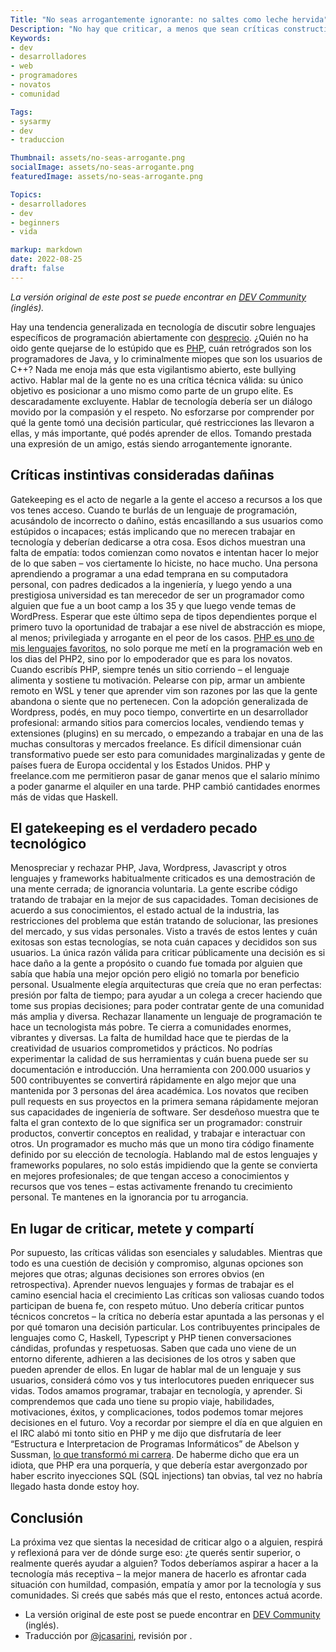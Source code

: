 ```yaml
---
Title: "No seas arrogantemente ignorante: no saltes como leche hervida"
Description: "No hay que criticar, a menos que sean críticas constructivas"
Keywords:
- dev
- desarrolladores
- web
- programadores
- novatos
- comunidad

Tags:
- sysarmy
- dev
- traduccion

Thumbnail: assets/no-seas-arrogante.png
socialImage: assets/no-seas-arrogante.png
featuredImage: assets/no-seas-arrogante.png

Topics:
- desarrolladores
- dev
- beginners
- vida

markup: markdown
date: 2022-08-25
draft: false
---
```


_La versión original de este post se puede encontrar en [DEV Community](https://dev.to/wesen/dont-be-arrogantly-ignorant-dont-flame-814) (inglés)._

Hay una tendencia generalizada en tecnología de discutir sobre lenguajes específicos de programación abiertamente con [desprecio](https://blog.aurynn.com/2015/12/16-contempt-culture). ¿Quién no ha oido gente quejarse de lo estúpido que es [PHP](https://the.scapegoat.dev/why-i-love-php-and-javascript/), cuán retrógrados son los programadores de Java, y lo criminalmente miopes que son los usuarios de C++?
Nada me enoja más que esta vigilantismo abierto, este bullying activo. Hablar mal de la gente no es una crítica técnica válida: su único objetivo es posicionar a uno mismo como parte de un grupo elite. Es descaradamente excluyente.
Hablar de tecnología debería ser un diálogo movido por la compasión y el respeto. No esforzarse por comprender por qué la gente tomó una decisión particular, qué restricciones las llevaron a ellas, y más importante, qué podés aprender de ellos. Tomando prestada una expresión de un amigo, estás siendo arrogantemente ignorante.

## Críticas instintivas consideradas dañinas

Gatekeeping es el acto de negarle a la gente el acceso a recursos a los que vos tenes acceso. Cuando te burlás de un lenguaje de programación, acusándolo de incorrecto o dañino, estás encasillando a sus usuarios como estúpidos o incapaces; estás implicando que no merecen trabajar en tecnología y deberían dedicarse a otra cosa.
Esos dichos muestran una falta de empatía: todos comienzan como novatos e intentan hacer lo mejor de lo que saben – vos ciertamente lo hiciste, no hace mucho. Una persona aprendiendo a programar a una edad temprana en su computadora personal, con padres dedicados a la ingeniería, y luego yendo a una prestigiosa universidad es tan merecedor de ser un programador como alguien que fue a un boot camp a los 35 y que luego vende temas de WordPress. Esperar que este último sepa de tipos dependientes porque el primero tuvo la oportunidad de trabajar a ese nivel de abstracción es miope, al menos; privilegiada y arrogante en el peor de los casos.
[PHP es uno de mis lenguajes favoritos](https://the.scapegoat.dev/why-i-love-php-and-javascript/), no solo porque me metí en la programación web en los dias del PHP2, sino por lo empoderador que es para los novatos. Cuando escribís PHP, siempre tenés un sitio corriendo – el lenguaje alimenta y sostiene tu motivación. Pelearse con pip, armar un ambiente remoto en WSL y tener que aprender vim son razones por las que la gente abandona o siente que no pertenecen.
Con la adopción generalizada de Wordpress, podés, en muy poco tiempo, convertirte en un desarrollador profesional: armando sitios para comercios locales, vendiendo temas y extensiones (plugins) en su mercado, o empezando a trabajar en una de las muchas consultoras y mercados freelance. Es difícil dimensionar cuán transformativo puede ser esto para comunidades marginalizadas y gente de países fuera de Europa occidental y los Estados Unidos. PHP y freelance.com me permitieron pasar de ganar menos que el salario mínimo a poder ganarme el alquiler en una tarde.
PHP cambió cantidades enormes más de vidas que Haskell.

## El gatekeeping es el verdadero pecado tecnológico

Menospreciar y rechazar PHP, Java, Wordpress, Javascript y otros lenguajes y frameworks habitualmente criticados es una demostración de una mente cerrada; de ignorancia voluntaria. La gente escribe código tratando de trabajar en la mejor de sus capacidades. Toman decisiones de acuerdo a sus conocimientos, el estado actual de la industria, las restricciones del problema que están tratando de solucionar, las presiones del mercado, y sus vidas personales. Visto a través de estos lentes y cuán exitosas son estas tecnologías, se nota cuán capaces y decididos son sus usuarios.
La única razón válida para criticar públicamente una decisión es si hace daño a la gente a propósito o cuando fue tomada por alguien que sabía que había una mejor opción pero eligió no tomarla por beneficio personal. Usualmente elegía arquitecturas que creía que no eran perfectas: presión por falta de tiempo; para ayudar a un colega a crecer haciendo que tome sus propias decisiones; para poder contratar gente de una comunidad más amplia y diversa. Rechazar llanamente un lenguaje de programación te hace un tecnologista más pobre. Te cierra a comunidades enormes, vibrantes y diversas. La falta de humildad hace que te pierdas de la creatividad de usuarios comprometidos y prácticos. No podrías experimentar la calidad de sus herramientas y cuán buena puede ser su documentación e introducción. Una herramienta con 200.000 usuarios y 500 contribuyentes se convertirá rápidamente en algo mejor que una mantenida por 3 personas del área académica. Los novatos que reciben pull requests en sus proyectos en la primera semana rápidamente mejoran sus capacidades de ingeniería de software.
Ser desdeñoso muestra que te falta el gran contexto de lo que significa ser un programador: construir productos, convertir conceptos en realidad, y trabajar e interactuar con otros. Un programador es mucho más que un mono tira código finamente definido por su elección de tecnología.
Hablando mal de estos lenguajes y frameworks populares, no solo estás impidiendo que la gente se convierta en mejores profesionales; de que tengan acceso a conocimientos y recursos que vos tenes – estas activamente frenando tu crecimiento personal. Te mantenes en la ignorancia por tu arrogancia.

## En lugar de criticar, metete y compartí

Por supuesto, las críticas válidas son esenciales y saludables. Mientras que todo es una cuestión de decisión y compromiso, algunas opciones son mejores que otras; algunas decisiones son errores obvios (en retrospectiva). Aprender nuevos lenguajes y formas de trabajar es el camino esencial hacia el crecimiento
Las críticas son valiosas cuando todos participan de buena fe, con respeto mútuo. Uno debería criticar puntos técnicos concretos – la crítica no debería estar apuntada a las personas y el por qué tomaron una decisión particular. Los contribuyentes principales de lenguajes como C, Haskell, Typescript y PHP tienen conversaciones cándidas, profundas y respetuosas. Saben que cada uno viene de un entorno diferente, adhieren a las decisiones de los otros y saben que pueden aprender de ellos.
En lugar de hablar mal de un lenguaje y sus usuarios, considerá cómo vos y tus interlocutores pueden enriquecer sus vidas. Todos amamos programar, trabajar en tecnología, y aprender. Si comprendemos que cada uno tiene su propio viaje, habilidades, motivaciones, éxitos, y complicaciones, todos podemos tomar mejores decisiones en el futuro.
Voy a recordar por siempre el día en que alguien en el IRC alabó mi tonto sitio en PHP y me dijo que disfrutaría de leer “Estructura e Interpretacion de Programas Informáticos” de Abelson y Sussman, [lo que transformó mi carrera](https://dev.to/wesen/the-book-that-changed-my-development-career-now-has-a-javascript-version-33hi). De haberme dicho que era un idiota, que PHP era una porquería, y que debería estar avergonzado por haber escrito inyecciones SQL (SQL injections) tan obvias, tal vez no habría llegado hasta donde estoy hoy.

## Conclusión

La próxima vez que sientas la necesidad de criticar algo o a alguien, respirá y reflexioná para ver de dónde surge eso: ¿te querés sentir superior, o realmente querés ayudar a alguien?
Todos deberíamos aspirar a hacer a la tecnología más receptiva – la mejor manera de hacerlo es afrontar cada situación con humildad, compasión, empatía y amor por la tecnología y sus comunidades.
Si creés que sabés más que el resto, entonces actuá acorde.

* La versión original de este post se puede encontrar en [DEV Community](https://dev.to/wesen/dont-be-arrogantly-ignorant-dont-flame-814) (inglés).
* Traducción por [@jcasarini](https://twitter.com/jcasarini), revisión por []().
